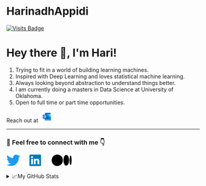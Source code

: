 # HarinadhAppidi
[![Visits Badge](https://badges.pufler.dev/visits/harinadh12/harinadh12)](https://badges.pufler.dev)

# Hey there 👋, I'm Hari!

1. Trying to fit in a world of building learning machines.
2. Inspired with Deep Learning and loves statistical machine learning.
3. Always looking beyond abstraction to understand things better.
4. I am currently doing a masters in Data Science at University of Oklahoma.
5. Open to full time or part time opportunities.
 
Reach out at[<img height="30" src="logos/Outlook.png">](mailto:appidi.harinadh@outlook.com)

---
### 📢 Feel free to connect with me 👇
<p align = "left">
<a href="https://twitter.com/harinadh_appidi/" target="_blank"><img height="30" src="logos/Twitter.png"></a>&nbsp;&nbsp;&nbsp;&nbsp;&nbsp;
<a href = "https://www.linkedin.com/in/harinadh-appidi/" target="_blank"><img height="30" src="logos/Linkedin.png"></a>&nbsp;&nbsp;&nbsp;&nbsp;&nbsp;
<a href = "https://medium.com/@harinadhappidi" target="_blank"><img height="30" src="logos/medium-seeklogo.com.svg"></a>&nbsp;&nbsp;&nbsp;&nbsp;&nbsp;
</p>

<details>
<summary>📈My GitHub Stats</summary>

<p align="center"> <img src="https://github-readme-stats.vercel.app/api?username=harinadh12&show_icons=true&hide=prs&theme=tokyonight" alt="Harinadh Appidi" />

</details>
